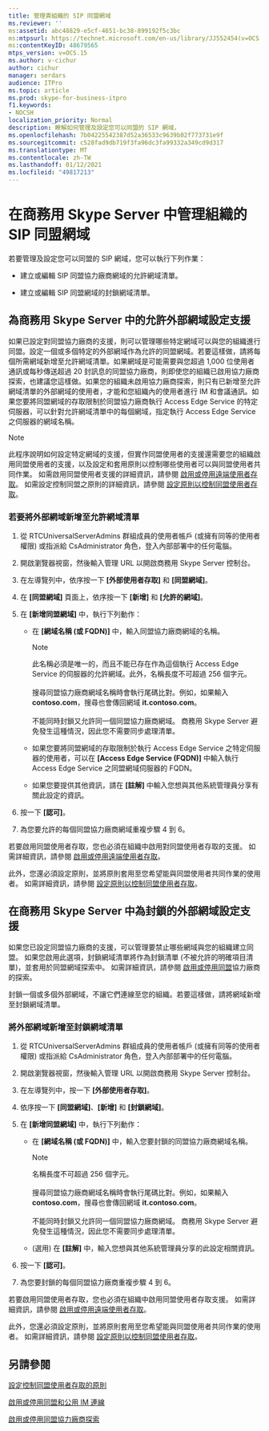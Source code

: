 ```yaml
---
title: 管理貴組織的 SIP 同盟網域
ms.reviewer: ''
ms:assetid: abc48829-e5cf-4651-bc38-899192f5c3bc
ms:mtpsurl: https://technet.microsoft.com/en-us/library/JJ552454(v=OCS.15)
ms:contentKeyID: 48679565
mtps_version: v=OCS.15
ms.author: v-cichur
author: cichur
manager: serdars
audience: ITPro
ms.topic: article
ms.prod: skype-for-business-itpro
f1.keywords:
- NOCSH
localization_priority: Normal
description: 瞭解如何管理及設定您可以同盟的 SIP 網域，
ms.openlocfilehash: 7b04225542387d52a36533c9639b02f773731e9f
ms.sourcegitcommit: c528fad9db719f3fa96dc3fa99332a349cd9d317
ms.translationtype: MT
ms.contentlocale: zh-TW
ms.lasthandoff: 01/12/2021
ms.locfileid: "49817213"
---
```

# <a name="manage-sip-federated-domains-for-your-organization-in-skype-for-business-server"></a>在商務用 Skype Server 中管理組織的 SIP 同盟網域


若要管理及設定您可以同盟的 SIP 網域，您可以執行下列作業：

  - 建立或編輯 SIP 同盟協力廠商網域的允許網域清單。

  - 建立或編輯 SIP 同盟網域的封鎖網域清單。

## <a name="configure-support-for-allowed-external-domains-in-skype-for-business-server"></a>為商務用 Skype Server 中的允許外部網域設定支援

如果已設定對同盟協力廠商的支援，則可以管理哪些特定網域可以與您的組織進行同盟。設定一個或多個特定的外部網域作為允許的同盟網域。若要這樣做，請將每個所需網域新增至允許網域清單。如果網域是可能需要與您超過 1,000 位使用者通訊或每秒傳送超過 20 封訊息的同盟協力廠商，則即使您的組織已啟用協力廠商探索，也建議您這樣做。如果您的組織未啟用協力廠商探索，則只有已新增至允許網域清單的外部網域的使用者，才能和您組織內的使用者進行 IM 和會議通訊。如果您要將同盟網域的存取限制於同盟協力廠商執行 Access Edge Service 的特定伺服器，可以針對允許網域清單中的每個網域，指定執行 Access Edge Service 之伺服器的網域名稱。

> [!NOTE]  
> 此程序說明如何設定特定網域的支援，但實作同盟使用者的支援還需要您的組織啟用同盟使用者的支援，以及設定和套用原則以控制哪些使用者可以與同盟使用者共同作業。 如需啟用同盟使用者支援的詳細資訊，請參閱 [啟用或停用遠端使用者存取](../access-edge/enable-or-disable-remote-user-access.md)。 如需設定控制同盟之原則的詳細資訊，請參閱 [設定原則以控制同盟使用者存取](../external-access-policies/configure-policies-to-control-federated-user-access.md)。

### <a name="to-add-an-external-domain-to-the-list-of-allowed-domains"></a>若要將外部網域新增至允許網域清單

1.  從 RTCUniversalServerAdmins 群組成員的使用者帳戶 (或擁有同等的使用者權限) 或指派給 CsAdministrator 角色，登入內部部署中的任何電腦。
2.  開啟瀏覽器視窗，然後輸入管理 URL 以開啟商務用 Skype Server 控制台。 
3.  在左導覽列中，依序按一下 **[外部使用者存取]** 和 **[同盟網域]**。
4.  在 **[同盟網域]** 頁面上，依序按一下 **[新增]** 和 **[允許的網域]**。
5.  在 **[新增同盟網域]** 中，執行下列動作：
    
      - 在 **[網域名稱 (或 FQDN)]** 中，輸入同盟協力廠商網域的名稱。       

        > [!NOTE]  
        > 此名稱必須是唯一的，而且不能已存在作為這個執行 Access Edge Service 的伺服器的允許網域。此外，名稱長度不可超過 256 個字元。<BR><br>搜尋同盟協力廠商網域名稱時會執行尾碼比對。例如，如果輸入 **contoso.com**，搜尋也會傳回網域 **it.contoso.com**。<BR><br>不能同時封鎖又允許同一個同盟協力廠商網域。 商務用 Skype Server 避免發生這種情況，因此您不需要同步處理清單。
    
      - 如果您要將同盟網域的存取限制於執行 Access Edge Service 之特定伺服器的使用者，可以在 **[Access Edge Service (FQDN)]** 中輸入執行 Access Edge Service 之同盟網域伺服器的 FQDN。    
      - 如果您要提供其他資訊，請在 **[註解]** 中輸入您想與其他系統管理員分享有關此設定的資訊。

6.  按一下 **[認可]**。
7.  為您要允許的每個同盟協力廠商網域重複步驟 4 到 6。

若要啟用同盟使用者存取，您也必須在組織中啟用對同盟使用者存取的支援。 如需詳細資訊，請參閱 [啟用或停用遠端使用者存取](../access-edge/enable-or-disable-remote-user-access.md)。

此外，您還必須設定原則，並將原則套用至您希望能與同盟使用者共同作業的使用者。 如需詳細資訊，請參閱 [設定原則以控制同盟使用者存取](../external-access-policies/configure-policies-to-control-federated-user-access.md)。

## <a name="configure-support-for-blocked-external-domains-in-skype-for-business-server"></a>在商務用 Skype Server 中為封鎖的外部網域設定支援 

如果您已設定同盟協力廠商的支援，可以管理要禁止哪些網域與您的組織建立同盟。 如果您啟用此選項，封鎖網域清單將作為封鎖清單 (不被允許的明確項目清單)，並套用於同盟網域探索中。 如需詳細資訊，請參閱 [啟用或停用同盟](../access-edge/enable-or-disable-discovery-of-federation-partners.md)協力廠商的探索。

封鎖一個或多個外部網域，不讓它們連線至您的組織。若要這樣做，請將網域新增至封鎖網域清單。


### <a name="to-add-an-external-domain-to-the-list-of-blocked-domains"></a>將外部網域新增至封鎖網域清單

1.  從 RTCUniversalServerAdmins 群組成員的使用者帳戶 (或擁有同等的使用者權限) 或指派給 CsAdministrator 角色，登入內部部署中的任何電腦。
2.  開啟瀏覽器視窗，然後輸入管理 URL 以開啟商務用 Skype Server 控制台。 
3.  在左導覽列中，按一下 **[外部使用者存取]**。
4.  依序按一下 **[同盟網域]**、**[新增]** 和 **[封鎖網域]**。
5.  在 **[新增同盟網域]** 中，執行下列動作：
    
      - 在 **[網域名稱 (或 FQDN)]** 中，輸入您要封鎖的同盟協力廠商網域名稱。

        > [!NOTE]  
        > 名稱長度不可超過 256 個字元。<BR><br>搜尋同盟協力廠商網域名稱時會執行尾碼比對。例如，如果輸入 **contoso.com**，搜尋也會傳回網域 **it.contoso.com**。<BR><br>不能同時封鎖又允許同一個同盟協力廠商網域。 商務用 Skype Server 避免發生這種情況，因此您不需要同步處理清單。
   
      - (選用) 在 **[註解]** 中，輸入您想與其他系統管理員分享的此設定相關資訊。

6.  按一下 **[認可]**。
7.  為您要封鎖的每個同盟協力廠商重複步驟 4 到 6。

若要啟用同盟使用者存取，您也必須在組織中啟用同盟使用者存取支援。 如需詳細資訊，請參閱 [啟用或停用遠端使用者存取](../access-edge/enable-or-disable-remote-user-access.md)。

此外，您還必須設定原則，並將原則套用至您希望能與同盟使用者共同作業的使用者。 如需詳細資訊，請參閱 [設定原則以控制同盟使用者存取](../external-access-policies/configure-policies-to-control-federated-user-access.md)。


## <a name="see-also"></a>另請參閱

[設定控制同盟使用者存取的原則](../external-access-policies/configure-policies-to-control-federated-user-access.md)  

[啟用或停用同盟和公用 IM 連線](../access-edge/enable-or-disable-federation-and-public-im-connectivity.md)

[啟用或停用同盟協力廠商探索](../access-edge/enable-or-disable-discovery-of-federation-partners.md)
  

